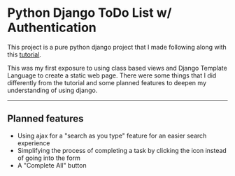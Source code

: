 # Python Django ToDo List w/ Authentication

This project is a pure python django project that I made following along with this [tutorial](https://www.youtube.com/watch?v=llbtoQTt4qw "tutorial").

This was my first exposure to using class based views and Django Template Language to create a static web page. There were some things that I did differently from the tutorial and some planned features to deepen my understanding of using django.

------------

## Planned features
- Using ajax for a "search as you type" feature for an easier search experience
- Simplifying the process of completing a task by clicking the icon instead of going into the form
- A "Complete All" button

